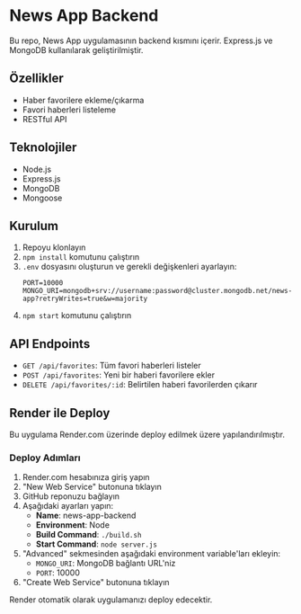 # News App Backend

Bu repo, News App uygulamasının backend kısmını içerir. Express.js ve MongoDB kullanılarak geliştirilmiştir.

## Özellikler

- Haber favorilere ekleme/çıkarma
- Favori haberleri listeleme
- RESTful API

## Teknolojiler

- Node.js
- Express.js
- MongoDB
- Mongoose

## Kurulum

1. Repoyu klonlayın
2. `npm install` komutunu çalıştırın
3. `.env` dosyasını oluşturun ve gerekli değişkenleri ayarlayın:
   ```
   PORT=10000
   MONGO_URI=mongodb+srv://username:password@cluster.mongodb.net/news-app?retryWrites=true&w=majority
   ```
4. `npm start` komutunu çalıştırın

## API Endpoints

- `GET /api/favorites`: Tüm favori haberleri listeler
- `POST /api/favorites`: Yeni bir haberi favorilere ekler
- `DELETE /api/favorites/:id`: Belirtilen haberi favorilerden çıkarır

## Render ile Deploy

Bu uygulama Render.com üzerinde deploy edilmek üzere yapılandırılmıştır.

### Deploy Adımları

1. Render.com hesabınıza giriş yapın
2. "New Web Service" butonuna tıklayın
3. GitHub reponuzu bağlayın
4. Aşağıdaki ayarları yapın:
   - **Name**: news-app-backend
   - **Environment**: Node
   - **Build Command**: `./build.sh`
   - **Start Command**: `node server.js`
5. "Advanced" sekmesinden aşağıdaki environment variable'ları ekleyin:
   - `MONGO_URI`: MongoDB bağlantı URL'niz
   - `PORT`: 10000
6. "Create Web Service" butonuna tıklayın

Render otomatik olarak uygulamanızı deploy edecektir. 